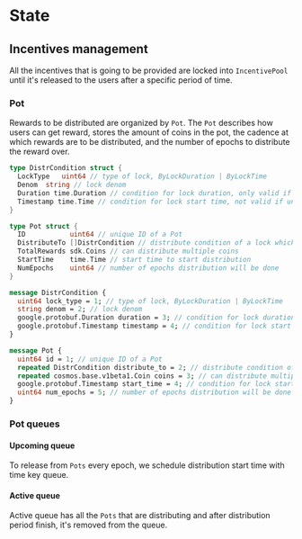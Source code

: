 <!--
order: 2
-->

# State

## Incentives management

All the incentives that is going to be provided are locked into `IncentivePool` until it's released to the users after a specific period of time.

### Pot

Rewards to be distributed are organized by `Pot`. The `Pot` describes how users can get reward, stores the amount of coins in the pot, the cadence at which rewards are to be distributed, and the number of epochs to distribute the reward over.

```go
type DistrCondition struct {
  LockType   uint64 // type of lock, ByLockDuration | ByLockTime
  Denom  string // lock denom
  Duration time.Duration // condition for lock duration, only valid if positive
  Timestamp time.Time // condition for lock start time, not valid if unset value
}

type Pot struct {
  ID           uint64 // unique ID of a Pot
  DistributeTo []DistrCondition // distribute condition of a lock which meet one of these conditions
  TotalRewards sdk.Coins // can distribute multiple coins
  StartTime    time.Time // start time to start distribution
  NumEpochs    uint64 // number of epochs distribution will be done 
}
```

```protobuf
message DistrCondition {
  uint64 lock_type = 1; // type of lock, ByLockDuration | ByLockTime
  string denom = 2; // lock denom
  google.protobuf.Duration duration = 3; // condition for lock duration, only valid if positive
  google.protobuf.Timestamp timestamp = 4; // condition for lock start time, not valid if unset value
}

message Pot {
  uint64 id = 1; // unique ID of a Pot
  repeated DistrCondition distribute_to = 2; // distribute condition of a lock which meet one of these conditions
  repeated cosmos.base.v1beta1.Coin coins = 3; // can distribute multiple coins
  google.protobuf.Timestamp start_time = 4; // condition for lock start time, not valid if unset value
  uint64 num_epochs = 5; // number of epochs distribution will be done 
}
```

### Pot queues

#### Upcoming queue

To release from `Pots` every epoch, we schedule distribution start time with time key queue.

#### Active queue

Active queue has all the `Pots` that are distributing and after distribution period finish, it's removed from the queue.
